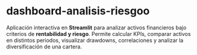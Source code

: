 # dashboard-analisis-riesgoo
Aplicación interactiva en **Streamlit** para analizar activos financieros bajo criterios de **rentabilidad y riesgo**.   Permite calcular KPIs, comparar activos en distintos periodos, visualizar drawdowns, correlaciones y analizar la diversificación de una cartera.
